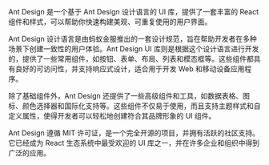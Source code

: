 Ant Design 是一个基于 Ant Design 设计语言的 UI 库，提供了一套丰富的 React 组件和样式，可以帮助你快速构建美观、可重复使用的用户界面。

Ant Design 设计语言是由蚂蚁金服推出的一套设计规范，旨在帮助开发者在多种场景下创建一致性的用户体验。Ant Design UI 库则是根据这个设计语言进行开发的，提供了一些常用组件，如按钮、表单、布局、列表和模态框等。这些组件都具有良好的可访问性，并支持响应式设计，适合用于开发 Web 和移动设备应用程序。

除了基础组件外，Ant Design 还提供了一些高级组件和工具，如数据表格、图标、颜色选择器和国际化支持等。这些组件不仅易于使用，而且支持主题样式和自定义属性，使得开发者可以轻松地创建符合其品牌形象的 UI 组件。

Ant Design 遵循 MIT 许可证，是一个完全开源的项目，并拥有活跃的社区支持。它已经成为 React 生态系统中最受欢迎的 UI 库之一，并在许多企业和组织中得到广泛的应用。